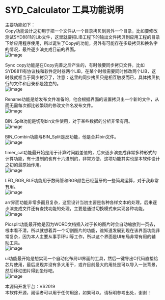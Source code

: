 # SYD_Calculator 工具功能说明  
主要功能如下：  
Copy功能设计之初用于把一个文件从一个目录拷贝到另外一个目录，比如要修改测试SYD8811的Lib文件，这里就要把LIB工程下的输出文件拷贝到应用工程的目录下给应用程序使用，所以诞生了Copy的功能，另外有可能存在多级拷贝和换名字的情况，最终逐步演变成目前的界面。  
![image](https://gitee.com/SydtekInc/syd_-calculator/image/copy.png)  

Sync copy功能是在Copy完善之后产生的，有时候要同步拷贝文件，比如SYD8811有协议栈和软件定时器两个LIB，在某个时候需要同时修改两个LIB，这时候就相当于同步拷贝了，注意：这里的同步拷贝只是相互触发而已，具体拷贝执行的文件和目录都是独立的。  
![image](https://gitee.com/SydtekInc/syd_-calculator/image/Sync_copy.png)  

Rename功能是给发布文件准备的，他会根据界面的设置拷贝出一个新的文件，从而无需每次都比较繁琐的修改文件名发布文件。  
![image](https://gitee.com/SydtekInc/syd_-calculator/image/Rename.png)  

BIN_Split功能是切割bin文件使用，对于某些数据的分析非常有用。  
![image](https://gitee.com/SydtekInc/syd_-calculator/image/BIN_Split.png)  

BIN_Combin功能与BIN_Split是反功能，他是合并bin文件。  
![image](https://gitee.com/SydtekInc/syd_-calculator/image/BIN_Combin.png)  

timer_cal功能最开始是用于计算时间戳差值的，后来逐步演变成非常多种形式的计算功能，有十进制的也有十六进制的，非常方便，这项功能其实也是本软件设计之初的最原始作用。  
![image](https://gitee.com/SydtekInc/syd_-calculator/image/timer_cal.png)  

LED_RGB_BLE功能用于数码管和RGB颜色已经蓝牙的一些简易运算，对于我非常有用。  
![image](https://gitee.com/SydtekInc/syd_-calculator/image/LED_RGB_BLE.png)  

arr界面功能非常多而且复杂，这里设计当初主要是各种各样文本的处理，后来逐步演变成文件还有查找功能的处理，主要是通过切换模式来实现各种功能。  
![image](https://gitee.com/SydtekInc/syd_-calculator/image/arr.png)  

Picsplit功能最开始是因为WORD文档插入过于长的图片时会自动缩放到一页去，根本看不清，所以就想着弄一个切割图片的功能，谁知道发展到现在该界面功能非常复杂，因为本人主要从事手环UI等工作，所以这个界面是UI布局非常有用的辅助工具。  
![image](https://gitee.com/SydtekInc/syd_-calculator/image/Picsplit.png)  

ui功能最开始是想实现一个自动化布局UI界面的工具，然后一键导出C代码直接给芯片使用，最后发现并没有多大用于，或许目前最大的用处是可以导入一张背景，然后移动图片得到坐标吧。  
![image](https://gitee.com/SydtekInc/syd_-calculator/image/ui.png)  

本源码开发平台：VS2019  
本软件开源，阅读者可以用于任何用途，如果可以，请标明参考出处，谢谢！  